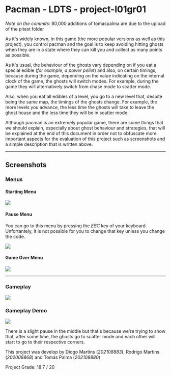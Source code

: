 # Pacman - LDTS - project-l01gr01

*Note on the commits:* 80,000 additions of tomaspalma are due to the upload of the pitest folder

As it's widely known, in this game (the more popular versions as well as this project),
you control pacman and the goal is to keep avoiding hitting ghosts when they are in a state
where they can kill you and collect as many points as possible.

As it's usual, the behaviour of the ghosts vary depending on if you eat a special edible (*for example,
a power pellet*) and also, on certain timings, because during the game, depending on the value indicating on the internal
clock of the game, the ghosts will switch modes. For example, during the game they will alternatively switch from chase mode
to scatter mode.

Also, when you eat all edibles of a level, you go to a new level that, despite being the same map, the timings of the ghosts
change. For example, the more levels you advance, the less time the ghosts will take to leave the ghost house and the less time
they will be in scatter mode.

Although pacman is an extremely popular game, there are some things that we should explain, especially
about ghost behaviour and strategies, that will be explained at the end of this document in order
not to obfuscate more important aspects for the evaluation of this project such as screenshots and a simple description
that is written above.

<hr>

## Screenshots

### Menus

#### Starting Menu

![](https://cdn.discordapp.com/attachments/1019715937009672223/1055107937078620190/image.png)

#### Pause Menu

You can go to this menu by pressing the *ESC* key of your keyboard. Unfortantely, it is not possible for you to change that key
unless you change the code.

![](https://cdn.discordapp.com/attachments/1019715937009672223/1055108801583386724/image.png)

#### Game Over Menu

![](https://cdn.discordapp.com/attachments/1019715937009672223/1055109291239030824/image.png)

<hr>

### Gameplay

![](https://cdn.discordapp.com/attachments/1019715937009672223/1055111527633518612/image.png)

### Gameplay Demo

![](https://cdn.discordapp.com/attachments/1019715937009672223/1055171205788872834/2022-12-21-13-31-04_1.gif)

There is a slight pause in the middle but that's because we're trying to show that, after some time, the ghosts go to
scatter mode and each other will start to go to their respective corners.

This project was develop by Diogo Martins (*202108883*), Rodrigo Martins (*202008868*)
and Tomás Palma (*202108880*)

Project Grade: 18.7 / 20
